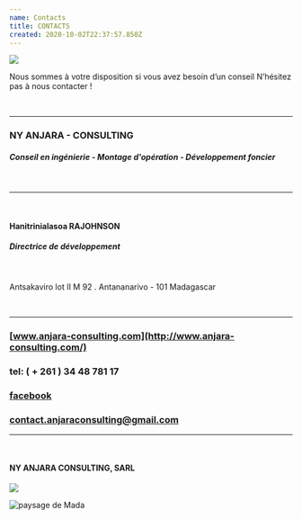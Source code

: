 ```yaml
---
name: Contacts
title: CONTACTS
created: 2020-10-02T22:37:57.850Z
---
```


<div className="container">

<div className="card">

<div className="contact-wrapper">

![](/media/img/communities3.jpg)

<div className="card-container contact">
<div className="contact-text">

Nous sommes à votre disposition si vous avez besoin d’un conseil
N’hésitez pas à nous contacter !

<br />

<hr className="ruler"/>

### NY ANJARA - CONSULTING

##### Conseil en ingénierie - Montage d'opération - Développement foncier

<br />

<hr className="ruler"/>
<br />

#### Hanitrinialasoa RAJOHNSON

##### Directrice de développement

<br />

Antsakaviro lot II M 92 . Antananarivo - 101 Madagascar

<br />

<hr className="ruler"/>

### [www.anjara-consulting.com](http://www.anjara-consulting.com/)

### tel: ( + 261 ) 34 48 781 17

### [facebook](https://www.facebook.com/104312498543346/posts/104313358543260/)

### [contact.anjaraconsulting@gmail.com](mailto:contact.anjaraconsulting@gmail.com)

</div>

<hr className="ruler contact-last-ruler"/>

<br />

<div>

#### NY ANJARA CONSULTING, SARL

![](/media/img/pro4.jpg)

</div>
</div>

<div className="main-body__anjara">

![paysage de Mada](/media/img/anjara.jpg)

</div>

</div>

</div>

</div>
